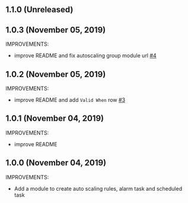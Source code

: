## 1.1.0 (Unreleased)
## 1.0.3 (November 05, 2019)

IMPROVEMENTS:

- improve README and fix autoscaling group module url [#4](https://github.com/terraform-alicloud-modules/terraform-alicloud-autoscaling-rule/pull/4)

## 1.0.2 (November 05, 2019)

IMPROVEMENTS:

- improve README and add `Valid When` row [#3](https://github.com/terraform-alicloud-modules/terraform-alicloud-autoscaling-rule/pull/3)

## 1.0.1 (November 04, 2019)

IMPROVEMENTS:

- improve README

## 1.0.0 (November 04, 2019)

IMPROVEMENTS:

- Add a module to create auto scaling rules, alarm task and scheduled task


